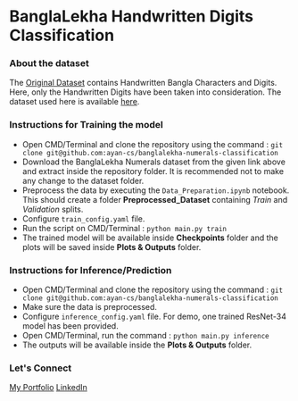 # BanglaLekha Handwritten Digits Classification

### About the dataset

The [Original Dataset](https://data.mendeley.com/datasets/hf6sf8zrkc/2) contains Handwritten Bangla Characters and Digits. Here, only the Handwritten Digits have been taken into consideration. The dataset used here is available [here](https://www.kaggle.com/datasets/ipythonx/banglalekhaisolatednumerals).

### Instructions for Training the model

- Open CMD/Terminal and clone the repository using the command : `git clone git@github.com:ayan-cs/banglalekha-numerals-classification`
- Download the BanglaLekha Numerals dataset from the given link above and extract inside the repository folder. It is recommended not to make any change to the dataset folder.
- Preprocess the data by executing the `Data_Preparation.ipynb` notebook. This should create a folder **Preprocessed_Dataset** containing *Train* and *Validation* splits.
- Configure `train_config.yaml` file.
- Run the script on CMD/Terminal : `python main.py train`
- The trained model will be available inside **Checkpoints** folder and the plots will be saved inside **Plots & Outputs** folder.

### Instructions for Inference/Prediction

- Open CMD/Terminal and clone the repository using the command : `git clone git@github.com:ayan-cs/banglalekha-numerals-classification`
- Make sure the data is preprocessed.
- Configure `inference_config.yaml` file. For demo, one trained ResNet-34 model has been provided.
- Open CMD/Terminal, run the command : `python main.py inference`
- The outputs will be available inside the **Plots & Outputs** folder.

### Let's Connect

[My Portfolio](https://sites.google.com/view/ayanabha)
[LinkedIn](https://www.linkedin.com/in/ayanabha-ghosh-cs)